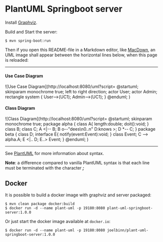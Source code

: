 PlantUML Springboot server
==========================
Install [Graphviz](http://www.graphviz.org/).

Build and Start the server:

    $ mvn spring-boot:run

Then if you open this README-file in a Markdown editor, like [MacDown](http://macdown.uranusjr.com/), an UML image shall appear between the horizontal lines below, when this page is reloaded:

* * *

#### Use Case Diagram
![Use Case Diagram](http://localhost:8080/uml?script=
@startuml;
skinparam monochrome true;
left to right direction;
actor User;
actor Admin;
rectangle system {
  User-->(UC1);
  Admin-->(UC1);
}
@enduml;
)

#### Class Diagram
![Class Diagram](http://localhost:8080/uml?script=
@startuml;
skinparam monochrome true;
package alpha {
  class A{
    length:double;
    doit():void;
  }
  class B;
  class C;
  A <|-- B;
  B o--"dees\\n0..n" D:knows >;
  D *-- C;
}
package beta {
  class D;
  interface E{
    notify(event:Event):void;
  }
  class Event;
	C --> alpha.A;
	E <|.. D;
	E..> Event;
}
@enduml;
)

* * *

See [PlantUML](http://plantuml.com/) for more information about syntax.

**Note**: a difference compared to vanilla PlantUML syntax is that each line must be terminated with the character ___;___


Docker
------
It is possible to build a docker image with graphviz and server packaged:

    $ mvn clean package docker:build
    $ docker run -d --name plant-uml -p 19180:8080 plant-uml-springboot-server:1.0.0

Or just start the docker image available at `docker.io`:

    $ docker run -d --name plant-uml -p 19180:8080 joelbinn/plant-uml-springboot-server:1.0.0
